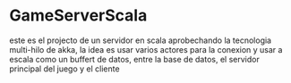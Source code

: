 # GameServerScala
este es el projecto de un servidor en scala aprobechando la tecnologia multi-hilo de akka, 
la idea es usar varios actores para la conexion y usar a escala como un buffert de datos, 
entre la base de datos, el servidor principal del juego y el cliente

